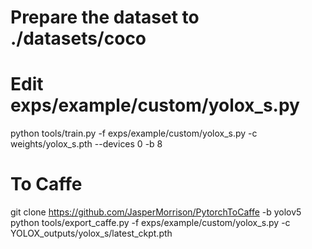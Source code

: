 # Prepare the dataset to ./datasets/coco
# Edit exps/example/custom/yolox_s.py
python tools/train.py -f exps/example/custom/yolox_s.py -c weights/yolox_s.pth --devices 0 -b 8

# To Caffe
git clone https://github.com/JasperMorrison/PytorchToCaffe -b yolov5
python tools/export_caffe.py -f exps/example/custom/yolox_s.py -c YOLOX_outputs/yolox_s/latest_ckpt.pth

